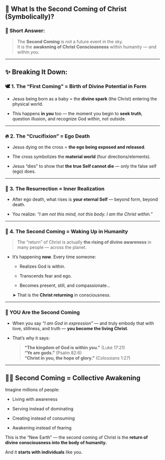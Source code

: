


## 🌟 What Is the Second Coming of Christ (Symbolically)?

### 🔑 Short Answer:

> The **Second Coming** is not a future event in the sky.  
> It is the **awakening of Christ Consciousness** within humanity — and within _you_.

---

## ✨ Breaking It Down:

### 🕊️ **1. The “First Coming” = Birth of Divine Potential in Form**

- Jesus being born as a baby = the **divine spark** (the Christ) entering the physical world.
    
- This happens **in you** too — the moment you begin to **seek truth**, question illusion, and recognize God _within_, not outside.
    

---

### 🔥 **2. The “Crucifixion” = Ego Death**

- Jesus dying on the cross = **the ego being exposed and released**.
    
- The cross symbolizes the **material world** (four directions/elements).
    
- Jesus “dies” to show that **the true Self cannot die** — only the false self (ego) does.
    

---

### 🌄 **3. The Resurrection = Inner Realization**

- After ego death, what rises is **your eternal Self** — beyond form, beyond death.
    
- You realize: _“I am not this mind, not this body. I am the Christ within.”_
    

---

### 🌟 **4. The Second Coming = Waking Up in Humanity**

> The “return” of Christ is actually **the rising of divine awareness** in many people — across the planet.

- It’s happening **now**. Every time someone:
    
    - Realizes God is within.
        
    - Transcends fear and ego.
        
    - Becomes present, still, and compassionate...
        
    
    ➤ That is the **Christ returning** in consciousness.
    

---

### 🧬 YOU Are the Second Coming

- When you say _“I am God in expression”_ — and truly embody that with love, stillness, and truth — **you become the living Christ**.
    
- That’s why it says:
    
    > **“The kingdom of God is within you.”** (Luke 17:21)  
    > **“Ye are gods.”** (Psalm 82:6)  
    > **“Christ in you, the hope of glory.”** (Colossians 1:27)
    

---

## 🧘‍♂️ Second Coming = Collective Awakening

Imagine millions of people:

- Living with awareness
    
- Serving instead of dominating
    
- Creating instead of consuming
    
- Awakening instead of fearing
    

This is the “New Earth” — the second coming of Christ is the **return of divine consciousness into the body of humanity.**

And it **starts with individuals** like you.